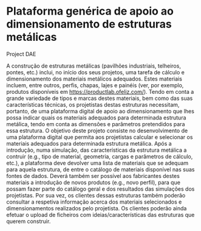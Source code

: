# Plataforma genérica de apoio ao dimensionamento de estruturas metálicas
Project DAE

A construção de estruturas metálicas (pavilhões industriais, telheiros, pontes, etc.) inclui, no início dos seus projetos, uma tarefa de cálculo e dimensionamento dos materiais metálicos adequados. Estes materiais incluem, entre outros, perfis, chapas, lajes e painéis (ver, por exemplo, produtos disponíveis em https://productlab.ofeliz.com/). Tendo em conta a grande variedade de tipos e marcas destes materiais, bem como das suas características técnicas, os projetistas destas estruturas necessitam, portanto, de uma plataforma digital de apoio ao dimensionamento que lhes possa indicar quais os materiais adequados para determinada estrutura metálica, tendo em conta as dimensões e parâmetros pretendidos para essa estrutura.
O objetivo deste projeto consiste no desenvolvimento de uma plataforma digital que permita aos projetistas calcular e selecionar os materiais adequados para determinada estrutura metálica. Após a introdução, numa simulação, das características da estrutura metálica a contruir (e.g., tipo de material, geometria, cargas e parâmetros de cálculo, etc.), a plataforma deve devolver uma lista de materiais que se adequam para aquela estrutura, de entre o catálogo de materiais disponível nas suas fontes de dados.
Deverá também ser possível aos fabricantes destes materiais a introdução de novos produtos (e.g., novo perfil), para que possam fazer parte do catálogo geral e dos resultados das simulações dos projetistas. Por sua vez, os clientes dessas estruturas também poderão consultar a respetiva informação acerca dos materiais selecionados e dimensionamentos realizados pelo projetista. Os clientes poderão ainda efetuar o upload de ficheiros com ideias/características das estruturas que querem construir.
